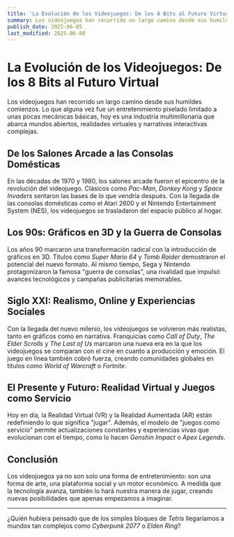 ```yaml
---
title: 'La Evolución de los Videojuegos: De los 8 Bits al Futuro Virtual'
summary: Los videojuegos han recorrido un largo camino desde sus humildes comienzos.
publish_date: 2025-06-05
last_modified: 2025-06-08
---
```

# La Evolución de los Videojuegos: De los 8 Bits al Futuro Virtual

Los videojuegos han recorrido un largo camino desde sus humildes comienzos. Lo que alguna vez fue un entretenimiento pixelado limitado a unas pocas mecánicas básicas, hoy es una industria multimillonaria que abarca mundos abiertos, realidades virtuales y narrativas interactivas complejas.

## De los Salones Arcade a las Consolas Domésticas

En las décadas de 1970 y 1980, los salones arcade fueron el epicentro de la revolución del videojuego. Clásicos como *Pac-Man*, *Donkey Kong* y *Space Invaders* sentaron las bases de lo que vendría después. Con la llegada de las consolas domésticas como el Atari 2600 y el Nintendo Entertainment System (NES), los videojuegos se trasladaron del espacio público al hogar.

## Los 90s: Gráficos en 3D y la Guerra de Consolas

Los años 90 marcaron una transformación radical con la introducción de gráficos en 3D. Títulos como *Super Mario 64* y *Tomb Raider* demostraron el potencial del nuevo formato. Al mismo tiempo, Sega y Nintendo protagonizaron la famosa "guerra de consolas", una rivalidad que impulsó avances tecnológicos y campañas publicitarias memorables.

## Siglo XXI: Realismo, Online y Experiencias Sociales

Con la llegada del nuevo milenio, los videojuegos se volvieron más realistas, tanto en gráficos como en narrativa. Franquicias como *Call of Duty*, *The Elder Scrolls* y *The Last of Us* marcaron una nueva era en la que los videojuegos se comparan con el cine en cuanto a producción y emoción. El juego en línea también cobró fuerza, creando comunidades globales en títulos como *World of Warcraft* o *Fortnite*.

## El Presente y Futuro: Realidad Virtual y Juegos como Servicio

Hoy en día, la Realidad Virtual (VR) y la Realidad Aumentada (AR) están redefiniendo lo que significa "jugar". Además, el modelo de "juegos como servicio" permite actualizaciones constantes y experiencias vivas que evolucionan con el tiempo, como lo hacen *Genshin Impact* o *Apex Legends*.

## Conclusión

Los videojuegos ya no son solo una forma de entretenimiento: son una forma de arte, una plataforma social y un motor económico. A medida que la tecnología avanza, también lo hará nuestra manera de jugar, creando nuevas posibilidades que apenas empezamos a imaginar.

---

¿Quién hubiera pensado que de los simples bloques de *Tetris* llegaríamos a mundos tan complejos como *Cyberpunk 2077* o *Elden Ring*?
